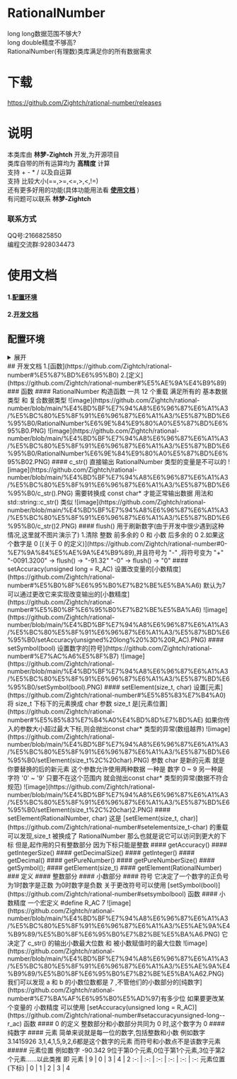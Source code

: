 # RationalNumber
long long数据范围不够大?  
long double精度不够高?  
RationalNumber(有理数)类库满足你的所有数据需求  
# 下载
https://github.com/Zightch/rational-number/releases  
# 说明  
本类库由 **林梦-Zightch** 开发,为开源项目  
类库自带的所有运算均为 **高精度** 计算  
支持 + - * / 以及自运算  
支持 比较大小(==,>=,<=,>,<,!=)  
还有更多好用的功能(具体功能用法看 [**使用文档**](https://github.com/Zightch/rational-number#%E4%BD%BF%E7%94%A8%E6%96%87%E6%A1%A3) )  
有问题可以联系 **林梦-Zightch**  
### 联系方式  
QQ号:2166825850  
编程交流群:928034473  
# 使用文档  
#### 1.[配置环境](https://github.com/Zightch/rational-number#%E9%85%8D%E7%BD%AE%E7%8E%AF%E5%A2%83)  
#### 2.[开发文档](https://github.com/Zightch/rational-number#%E5%BC%80%E5%8F%91%E6%96%87%E6%A1%A3)  

## 配置环境  
<details>  
  <summary>展开</summary>  

### 第一步  
打开VS2019,并新建空项目,名为Rational_test(名字自己写)  
### 第二步  
1.从 [这里](https://github.com/Zightch/rational-number/releases/download/v1.0.0/RationalNumber.zip) 下载已经编译生成好的dll文件和用户头文件  
如果你不放心可以从 [这里](https://github.com/Zightch/rational-number/archive/refs/tags/v1.0.0.zip) 下载源代码,自己编译  
2.打开下载好的 RationalNumber.zip  
将 RationalNumber.h 和 RationalNumber.lib 解压到 RationalNumber_test.vcxproj 所在目录下  
![image](https://github.com/Zightch/rational-number/blob/main/%E4%BD%BF%E7%94%A8%E6%96%87%E6%A1%A3/%E9%85%8D%E7%BD%AE%E7%8E%AF%E5%A2%83/%E7%AC%AC%E4%BA%8C%E6%AD%A5.PNG)  
### 第三步  
1.打开你新建好的项目  
2.右键头文件->添加->现有项  
![image](https://github.com/Zightch/rational-number/blob/main/%E4%BD%BF%E7%94%A8%E6%96%87%E6%A1%A3/%E9%85%8D%E7%BD%AE%E7%8E%AF%E5%A2%83/%E7%AC%AC%E4%B8%89%E6%AD%A5.PNG)  
3.选择 RationalNumber.h ,点击添加  
![image](https://github.com/Zightch/rational-number/blob/main/%E4%BD%BF%E7%94%A8%E6%96%87%E6%A1%A3/%E9%85%8D%E7%BD%AE%E7%8E%AF%E5%A2%83/%E7%AC%AC%E4%B8%89%E6%AD%A52.PNG)  
4.更改架构为 x64  
![image](https://github.com/Zightch/rational-number/blob/main/%E4%BD%BF%E7%94%A8%E6%96%87%E6%A1%A3/%E9%85%8D%E7%BD%AE%E7%8E%AF%E5%A2%83/%E7%AC%AC%E4%B8%89%E6%AD%A53.PNG)  
5.打开项目属性,展开 链接器 ,找到 附加依赖项 ,点击右边的小箭头,点击 编辑  
![image](https://github.com/Zightch/rational-number/blob/main/%E4%BD%BF%E7%94%A8%E6%96%87%E6%A1%A3/%E9%85%8D%E7%BD%AE%E7%8E%AF%E5%A2%83/%E7%AC%AC%E4%B8%89%E6%AD%A54.PNG)  
6.将 RationalNumber.lib 写进第一个方框内 (注意:有时候需要写 RationalNumber.lib 的绝对路径)  
![image](https://github.com/Zightch/rational-number/blob/main/%E4%BD%BF%E7%94%A8%E6%96%87%E6%A1%A3/%E9%85%8D%E7%BD%AE%E7%8E%AF%E5%A2%83/%E7%AC%AC%E4%B8%89%E6%AD%A55.PNG)  
7.点击确定,点击应用  
### 第四步  
1.右键源文件->新建项->Cpp文件  
2.写入代码  
![image](https://github.com/Zightch/rational-number/blob/main/%E4%BD%BF%E7%94%A8%E6%96%87%E6%A1%A3/%E9%85%8D%E7%BD%AE%E7%8E%AF%E5%A2%83/%E7%AC%AC%E5%9B%9B%E6%AD%A5.PNG)  
3.编译运行(本地 windows 调试器)  
你会发现弹出了一个提示框
![image](https://github.com/Zightch/rational-number/blob/main/%E4%BD%BF%E7%94%A8%E6%96%87%E6%A1%A3/%E9%85%8D%E7%BD%AE%E7%8E%AF%E5%A2%83/%E7%AC%AC%E5%9B%9B%E6%AD%A52.PNG)  
4.将 RationalNumber.dll 复制到 RationalNumber_test.exe 所在目录下  
![image](https://github.com/Zightch/rational-number/blob/main/%E4%BD%BF%E7%94%A8%E6%96%87%E6%A1%A3/%E9%85%8D%E7%BD%AE%E7%8E%AF%E5%A2%83/%E7%AC%AC%E5%9B%9B%E6%AD%A53.PNG)  
5.再次重新编译运行就不会有问题了  

</details>  
## 开发文档  
1.[函数](https://github.com/Zightch/rational-number#%E5%87%BD%E6%95%B0)  
2.[定义](https://github.com/Zightch/rational-number#%E5%AE%9A%E4%B9%89)  
### 函数  
#### RationalNumber 构造函数  
一共 12 个重载  
满足所有的 基本数据类型 和 复合数据类型  
![image](https://github.com/Zightch/rational-number/blob/main/%E4%BD%BF%E7%94%A8%E6%96%87%E6%A1%A3/%E5%BC%80%E5%8F%91%E6%96%87%E6%A1%A3/%E5%87%BD%E6%95%B0/RationalNumber%E6%9E%84%E9%80%A0%E5%87%BD%E6%95%B0.PNG)  
![image](https://github.com/Zightch/rational-number/blob/main/%E4%BD%BF%E7%94%A8%E6%96%87%E6%A1%A3/%E5%BC%80%E5%8F%91%E6%96%87%E6%A1%A3/%E5%87%BD%E6%95%B0/RationalNumber%E6%9E%84%E9%80%A0%E5%87%BD%E6%95%B02.PNG)  
#### c_str()  
直接输出 RationalNumber 类型的变量是不可以的  
![image](https://github.com/Zightch/rational-number/blob/main/%E4%BD%BF%E7%94%A8%E6%96%87%E6%A1%A3/%E5%BC%80%E5%8F%91%E6%96%87%E6%A1%A3/%E5%87%BD%E6%95%B0/c_str().PNG)  
需要转换成 const char* 才能正常输出数据
用法和 std::string::c_str() 类似  
![image](https://github.com/Zightch/rational-number/blob/main/%E4%BD%BF%E7%94%A8%E6%96%87%E6%A1%A3/%E5%BC%80%E5%8F%91%E6%96%87%E6%A1%A3/%E5%87%BD%E6%95%B0/c_str()2.PNG)  
#### flush()  
用于刷新数字(由于开发中很少遇到这种情况,这里就不图片演示了)  
1.清除 整数 前多余的 0 和 小数 后多余的 0  
2.如果这个数字是 0 [(关于 0 的定义)](https://github.com/Zightch/rational-number#0-%E7%9A%84%E5%AE%9A%E4%B9%89),并且符号为 "-" ,将符号变为 "+"  
"-0091.3200" -> flush() -> "-91.32"  
"-0" -> flush() -> "0"  
#### setAccuracy(unsigned long = R_AC)  
设置改变量的[小数精度](https://github.com/Zightch/rational-number#%E5%B0%8F%E6%95%B0%E7%B2%BE%E5%BA%A6)  
默认为7  
可以通过更改它来实现改变输出的[小数精度](https://github.com/Zightch/rational-number#%E5%B0%8F%E6%95%B0%E7%B2%BE%E5%BA%A6)  
![image](https://github.com/Zightch/rational-number/blob/main/%E4%BD%BF%E7%94%A8%E6%96%87%E6%A1%A3/%E5%BC%80%E5%8F%91%E6%96%87%E6%A1%A3/%E5%87%BD%E6%95%B0/setAccuracy(unsigned%20long%20%3D%20R_AC).PNG)  
#### setSymbol(bool)  
设置数字的[符号](https://github.com/Zightch/rational-number#%E7%AC%A6%E5%8F%B7)  
![image](https://github.com/Zightch/rational-number/blob/main/%E4%BD%BF%E7%94%A8%E6%96%87%E6%A1%A3/%E5%BC%80%E5%8F%91%E6%96%87%E6%A1%A3/%E5%87%BD%E6%95%B0/setSymbol(bool).PNG)  
#### setElement(size_t, char)  
设置[元素](https://github.com/Zightch/rational-number#%E5%85%83%E7%B4%A0)  
将 size_t 下标下的元素换成 char  
参数 size_t 是[元素位置](https://github.com/Zightch/rational-number#%E5%85%83%E7%B4%A0%E4%BD%8D%E7%BD%AE)  
如果你传入的参数大小超过最大下标,则会抛出const char* 类型的异常(数组越界)  
![image](https://github.com/Zightch/rational-number/blob/main/%E4%BD%BF%E7%94%A8%E6%96%87%E6%A1%A3/%E5%BC%80%E5%8F%91%E6%96%87%E6%A1%A3/%E5%87%BD%E6%95%B0/setElement(size_t%2C%20char).PNG)  
参数 char 是新的元素  
就是你要替换的后的新元素  
这个参数允许使用两种数据  
一种是 数字 0 ~ 9  
另一种是 字符 '0' ~ '9'  
只要不在这个范围内  
就会抛出const char* 类型的异常(数据不符合规范)  
![image](https://github.com/Zightch/rational-number/blob/main/%E4%BD%BF%E7%94%A8%E6%96%87%E6%A1%A3/%E5%BC%80%E5%8F%91%E6%96%87%E6%A1%A3/%E5%87%BD%E6%95%B0/setElement(size_t%2C%20char)2.PNG)  
#### setElement(RationalNumber, char)  
这是 [setElement(size_t, char)](https://github.com/Zightch/rational-number#setelementsize_t-char) 的重载  
可以发现,size_t 被换成了 RationalNumber  
那么也就是说它可以访问到更大的下标  
但是,起作用的只有整数部分  
因为下标只能是整数  
#### getAccuracy()  
#### getIntegerSize()  
#### getDecimalSize()  
#### getInteger()  
#### getDecimal()  
#### getPureNumber()  
#### getPureNumberSize()  
#### getSymbol();                      
#### getElement(size_t)  
#### getElement(RationalNumber)  
### 定义  
#### 整数部分  
#### 小数部分  
#### 符号  
它决定了一个数字的正负号  
为1时数字是正数  
为0时数字是负数  
关于更改符号可以使用 [setSymbol(bool)](https://github.com/Zightch/rational-number#setsymbolbool) 函数  
#### 小数精度  
一个宏定义 #define R_AC 7  
![image](https://github.com/Zightch/rational-number/blob/main/%E4%BD%BF%E7%94%A8%E6%96%87%E6%A1%A3/%E5%BC%80%E5%8F%91%E6%96%87%E6%A1%A3/%E5%AE%9A%E4%B9%89/%E5%B0%8F%E6%95%B0%E7%B2%BE%E5%BA%A6.PNG)  
它决定了 c_str() 的输出小数最大位数 和 被小数赋值时的最大位数  
![image](https://github.com/Zightch/rational-number/blob/main/%E4%BD%BF%E7%94%A8%E6%96%87%E6%A1%A3/%E5%BC%80%E5%8F%91%E6%96%87%E6%A1%A3/%E5%AE%9A%E4%B9%89/%E5%B0%8F%E6%95%B0%E7%B2%BE%E5%BA%A62.PNG)  
我们可以发现 a 和 b 的小数位数都是 7 ,不管他们的小数部分的[纯数字](https://github.com/Zightch/rational-number#%E7%BA%AF%E6%95%B0%E5%AD%97)有多少位  
如果要更改某个变量的 小数精度 可以使用 [setAccuracy(unsigned long = R_AC)](https://github.com/Zightch/rational-number#setaccuracyunsigned-long--r_ac) 函数  
#### 0 的定义  
整数部分和小数部分共同为 0 时,这个数字为 0  
#### 纯数字  
#### 元素  
简单来说就是每一位的数字,包括整数和小数  
例如数字 3.1415926  
3,1,4,1,5,9,2,6都是这个数字的元素  
而符号和小数点不是该数字元素  
##### 元素位置  
例如数字 -90.342  
9位于第0个元素,0位于第1个元素,3位于第2个元素......以此类推  
即  
元素 | 9 | 0 | 3 | 4 | 2
:-: | :-: | :-: | :-: | :-: | :-:
元素位置(下标) | 0 | 1 | 2 | 3 | 4  
